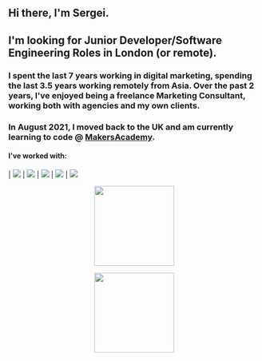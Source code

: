 ## Hi there, I'm Sergei.

## I'm looking for Junior Developer/Software Engineering Roles in London (or remote).

### I spent the last 7 years working in digital marketing, spending the last 3.5 years working remotely from Asia. Over the past 2 years, I've enjoyed being a freelance Marketing Consultant, working both with agencies and my own clients.

### In August 2021, I moved back to the UK and am currently learning to code @ [MakersAcademy](https://makers.tech/).

#### I've worked with:

| ![](https://img.shields.io/badge/Ruby-CC342D?style=flat&logo=ruby&logoColor=white) | ![](https://img.shields.io/badge/Ruby_on_Rails-CC0000?style=flat&logo=ruby-on-rails&logoColor=white) | ![](https://img.shields.io/badge/JavaScript-F7DF1E?style=flat&logo=javascript&logoColor=black) | ![](https://img.shields.io/badge/Node.js-43853D?style=flat&logo=node.js&logoColor=white) | 
![](https://img.shields.io/badge/PostgreSQL-316192?style=flat&logo=postgresql&logoColor=white) 

<!--
**s-palmer/s-palmer** is a ✨ _special_ ✨ repository because its `README.md` (this file) appears on your GitHub profile.

Here are some ideas to get you started:

- 🔭 I’m currently working on ...
- 🌱 I’m currently learning ...
- 👯 I’m looking to collaborate on ...
- 🤔 I’m looking for help with ...
- 💬 Ask me about ...
- 📫 How to reach me: ...
- 😄 Pronouns: ...
- ⚡ Fun fact: ...
-->
<div>
<p align="center">
    <img align="center" height="160px" src="https://github-readme-stats.vercel.app/api/top-langs/?username=s-palmer&layout=compact&theme=radical" />
  </p>
</div>
<div>
  <p align="center">
    <img align="center" height="160px"  src="https://github-readme-stats.vercel.app/api?username=s-palmer&show_icons=true&theme=radical&&hide=contribs&count_private=true" />
    </p?
 </div>
